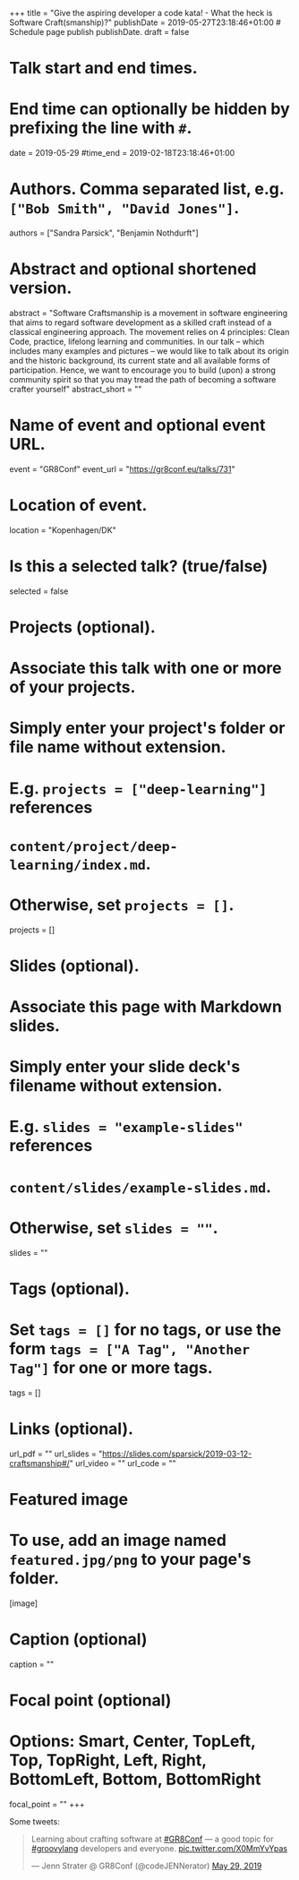 +++
title = "Give the aspiring developer a code kata! - What the heck is Software Craft(smanship)?"
publishDate = 2019-05-27T23:18:46+01:00  # Schedule page publish publishDate.
draft = false

# Talk start and end times.
#   End time can optionally be hidden by prefixing the line with `#`.
date = 2019-05-29
#time_end = 2019-02-18T23:18:46+01:00

# Authors. Comma separated list, e.g. `["Bob Smith", "David Jones"]`.
authors = ["Sandra Parsick", "Benjamin Nothdurft"]

# Abstract and optional shortened version.
abstract = "Software Craftsmanship is a movement in software engineering that aims to regard software development as a skilled craft instead of a classical engineering approach. The movement relies on 4 principles: Clean Code, practice, lifelong learning and communities. In our talk – which includes many examples and pictures – we would like to talk about its origin and the historic background, its current state and all available forms of participation. Hence, we want to encourage you to build (upon) a strong community spirit so that you may tread the path of becoming a software crafter yourself"
abstract_short = ""

# Name of event and optional event URL.
event = "GR8Conf"
event_url = "https://gr8conf.eu/talks/731"

# Location of event.
location = "Kopenhagen/DK"

# Is this a selected talk? (true/false)
selected = false

# Projects (optional).
#   Associate this talk with one or more of your projects.
#   Simply enter your project's folder or file name without extension.
#   E.g. `projects = ["deep-learning"]` references
#   `content/project/deep-learning/index.md`.
#   Otherwise, set `projects = []`.
projects = []

# Slides (optional).
#   Associate this page with Markdown slides.
#   Simply enter your slide deck's filename without extension.
#   E.g. `slides = "example-slides"` references
#   `content/slides/example-slides.md`.
#   Otherwise, set `slides = ""`.
slides = ""

# Tags (optional).
#   Set `tags = []` for no tags, or use the form `tags = ["A Tag", "Another Tag"]` for one or more tags.
tags = []

# Links (optional).
url_pdf = ""
url_slides = "https://slides.com/sparsick/2019-03-12-craftsmanship#/"
url_video = ""
url_code = ""

# Featured image
# To use, add an image named `featured.jpg/png` to your page's folder.
[image]
  # Caption (optional)
  caption = ""

  # Focal point (optional)
  # Options: Smart, Center, TopLeft, Top, TopRight, Left, Right, BottomLeft, Bottom, BottomRight
  focal_point = ""
+++

Some tweets:

<blockquote class="twitter-tweet" data-partner="tweetdeck"><p lang="en" dir="ltr">Learning about crafting software  at <a href="https://twitter.com/hashtag/GR8Conf?src=hash&amp;ref_src=twsrc%5Etfw">#GR8Conf</a> — a good topic for <a href="https://twitter.com/hashtag/groovylang?src=hash&amp;ref_src=twsrc%5Etfw">#groovylang</a> developers and everyone. <a href="https://t.co/X0MmYvYpas">pic.twitter.com/X0MmYvYpas</a></p>&mdash; Jenn Strater @ GR8Conf (@codeJENNerator) <a href="https://twitter.com/codeJENNerator/status/1133663640094224384?ref_src=twsrc%5Etfw">May 29, 2019</a></blockquote>
<script async src="https://platform.twitter.com/widgets.js" charset="utf-8"></script>
